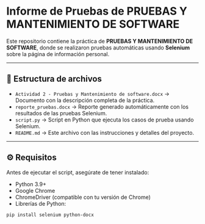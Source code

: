 # Informe de Pruebas de  PRUEBAS Y MANTENIMIENTO DE SOFTWARE

Este repositorio contiene la práctica de **PRUEBAS Y MANTENIMIENTO DE SOFTWARE**, donde se realizaron pruebas automáticas usando **Selenium** sobre la página de información personal.

---

## 📂 Estructura de archivos

- `Actividad 2 - Pruebas y Mantenimiento de software.docx` → Documento con la descripción completa de la práctica.
- `reporte_pruebas.docx` → Reporte generado automáticamente con los resultados de las pruebas Selenium.
- `script.py` → Script en Python que ejecuta los casos de prueba usando Selenium.
- `README.md` → Este archivo con las instrucciones y detalles del proyecto.

---

## ⚙️ Requisitos

Antes de ejecutar el script, asegúrate de tener instalado:

- Python 3.9+
- Google Chrome
- ChromeDriver (compatible con tu versión de Chrome)
- Librerías de Python:

```bash
pip install selenium python-docx
